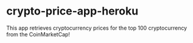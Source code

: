 # crypto-price-app-heroku
This app retrieves cryptocurrency prices for the top 100 cryptocurrency from the CoinMarketCap!
